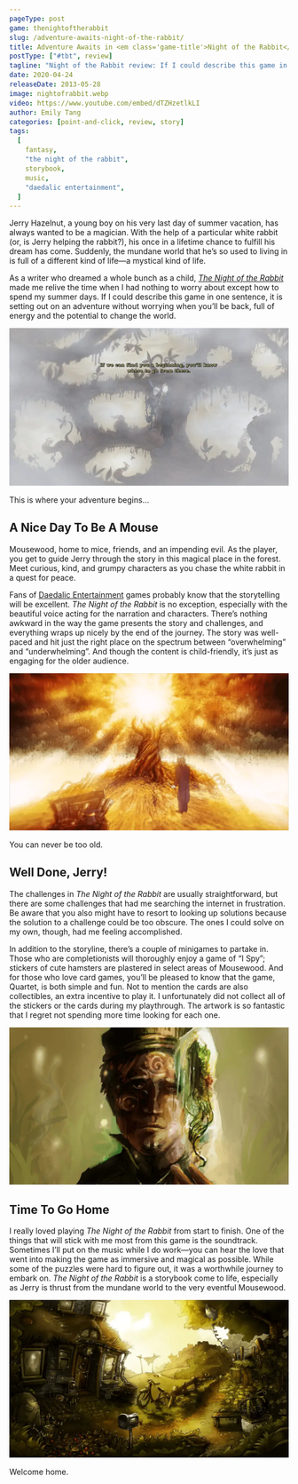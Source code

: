 ```yaml
---
pageType: post
game: thenightoftherabbit
slug: /adventure-awaits-night-of-the-rabbit/
title: Adventure Awaits in <em class='game-title'>Night of the Rabbit</em>
postType: ["#tbt", review]
tagline: "Night of the Rabbit review: If I could describe this game in one sentence, it is setting out on an adventure without worrying when you’ll be back, full of energy and the potential to change the world."
date: 2020-04-24
releaseDate: 2013-05-28
image: nightofrabbit.webp
video: https://www.youtube.com/embed/dTZHzetlkLI
author: Emily Tang
categories: [point-and-click, review, story]
tags:
  [
    fantasy,
    "the night of the rabbit",
    storybook,
    music,
    "daedalic entertainment",
  ]
---
```


Jerry Hazelnut, a young boy on his very last day of summer vacation, has always wanted to be a magician. With the help of a particular white rabbit (or, is Jerry helping the rabbit?), his once in a lifetime chance to fulfill his dream has come. Suddenly, the mundane world that he’s so used to living in is full of a different kind of life—a mystical kind of life.

As a writer who dreamed a whole bunch as a child, [_The Night of the Rabbit_](https://store.steampowered.com/app/230820/The_Night_of_the_Rabbit/) made me relive the time when I had nothing to worry about except how to spend my summer days. If I could describe this game in one sentence, it is setting out on an adventure without worrying when you’ll be back, full of energy and the potential to change the world.

![This is where your story begins.][image0]

<figcaption>This is where your adventure begins...</figcaption>

## A Nice Day To Be A Mouse

Mousewood, home to mice, friends, and an impending evil. As the player, you get to guide Jerry through the story in this magical place in the forest. Meet curious, kind, and grumpy characters as you chase the white rabbit in a quest for peace.

Fans of [Daedalic Entertainment](https://twitter.com/daedalic?ref_src=twsrc%5Egoogle%7Ctwcamp%5Eserp%7Ctwgr%5Eauthor) games probably know that the storytelling will be excellent. _The Night of the Rabbit_ is no exception, especially with the beautiful voice acting for the narration and characters. There’s nothing awkward in the way the game presents the story and challenges, and everything wraps up nicely by the end of the journey. The story was well-paced and hit just the right place on the spectrum between “overwhelming” and “underwhelming”. And though the content is child-friendly, it’s just as engaging for the older audience.

![You can never be too old.][image1]

<figcaption>You can never be too old.</figcaption>

## Well Done, Jerry!

The challenges in _The Night of the Rabbit_ are usually straightforward, but there are some challenges that had me searching the internet in frustration. Be aware that you also might have to resort to looking up solutions because the solution to a challenge could be too obscure. The ones I could solve on my own, though, had me feeling accomplished.

In addition to the storyline, there’s a couple of minigames to partake in. Those who are completionists will thoroughly enjoy a game of “I Spy”; stickers of cute hamsters are plastered in select areas of Mousewood. And for those who love card games, you’ll be pleased to know that the game, Quartet, is both simple and fun. Not to mention the cards are also collectibles, an extra incentive to play it. I unfortunately did not collect all of the stickers or the cards during my playthrough. The artwork is so fantastic that I regret not spending more time looking for each one.

![LOOK AT HIM!!][image2]

## Time To Go Home

I really loved playing _The Night of the Rabbit_ from start to finish. One of the things that will stick with me most from this game is the soundtrack. Sometimes I’ll put on the music while I do work—you can hear the love that went into making the game as immersive and magical as possible. While some of the puzzles were hard to figure out, it was a worthwhile journey to embark on. _The Night of the Rabbit_ is a storybook come to life, especially as Jerry is thrust from the mundane world to the very eventful Mousewood.

![Welcome home.][image3]

<figcaption>Welcome home.</figcaption>

[image0]: ../../../images/post/nightoftherabbit/rabbit0.webp
[image1]: ../../../images/post/nightoftherabbit/rabbit1.webp
[image2]: ../../../images/post/nightoftherabbit/rabbit2.webp
[image3]: ../../../images/post/nightoftherabbit/rabbit3.webp
